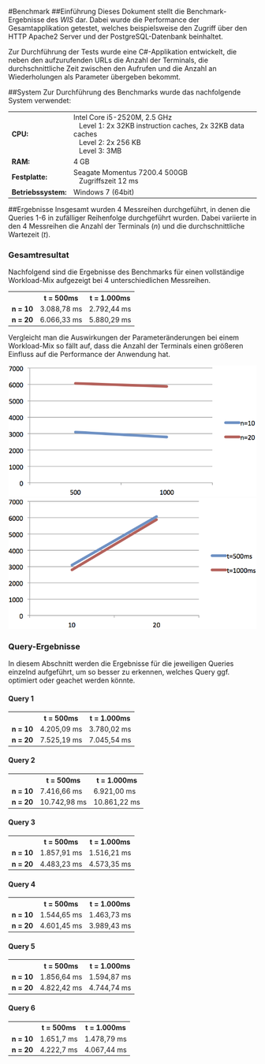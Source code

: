 #Benchmark
##Einführung
Dieses Dokument stellt die Benchmark-Ergebnisse des *WIS* dar. Dabei wurde die Performance der Gesamtapplikation getestet, welches beispielsweise den Zugriff über den HTTP Apache2 Server und der PostgreSQL-Datenbank beinhaltet.

Zur Durchführung der Tests wurde eine C#-Applikation entwickelt, die neben den aufzurufenden URLs die Anzahl der Terminals, die durchschnittliche Zeit zwischen den Aufrufen und die Anzahl an Wiederholungen als Parameter übergeben bekommt.


##System
Zur Durchführung des Benchmarks wurde das nachfolgende System verwendet:

<table>
	<tr>
		<td><b>CPU:</b></td>
		<td>Intel Core i5-2520M, 2.5 GHz<br/>
		&nbsp;&nbsp;&nbsp;Level 1: 2x 32KB instruction caches, 2x 32KB data caches<br/>
		&nbsp;&nbsp;&nbsp;Level 2: 2x 256 KB<br/>
		&nbsp;&nbsp;&nbsp;Level 3: 3MB		</td>
	</tr>
	<tr>
		<td><b>RAM:</b></td>
		<td>4 GB</td>
	</tr>
	<tr>
		<td><b>Festplatte:</b></td>
		<td>Seagate Momentus 7200.4 500GB<br>
		&nbsp;&nbsp;&nbsp;Zugriffszeit 12 ms</td>
	</tr>
	<tr>
		<td><b>Betriebssystem:</b></td>
		<td>Windows 7 (64bit)</td>
	</tr>
</table>

##Ergebnisse
Insgesamt wurden 4 Messreihen durchgeführt, in denen die Queries 1-6 in zufälliger Reihenfolge durchgeführt wurden. Dabei variierte in den 4 Messreihen die Anzahl der Terminals (*n*) und die durchschnittliche Wartezeit (*t*).

### Gesamtresultat
Nachfolgend sind die Ergebnisse des Benchmarks für einen vollständige Workload-Mix aufgezeigt bei 4 unterschiedlichen Messreihen.
<table>
	<tr>
		<th></th>
		<th>t = 500ms</th>
		<th>t = 1.000ms</th>
	</tr>
	<tr>
		<td><b>n = 10</b></td>
		<td>3.088,78 ms</td>
		<td>2.792,44 ms</td>
	</tr>
	<tr>
		<td><b>n = 20</b></td>
		<td>6.066,33 ms</td>
		<td>5.880,29 ms</td>
	</tr>
</table>

Vergleicht man die Auswirkungen der Parameteränderungen bei einem Workload-Mix so fällt auf, dass die Anzahl der Terminals einen größeren Einfluss auf die Performance der Anwendung hat.

![Auswirkungen unterschiedlicher Terminalanzahl (*n*)](benchmarks/diagram_1.png)
![Auswirkungen unterschiedlicher Wartezeiten (*t*)](benchmarks/diagram_2.png)


### Query-Ergebnisse
In diesem Abschnitt werden die Ergebnisse für die jeweiligen Queries einzelnd aufgeführt, um so besser zu erkennen, welches Query ggf. optimiert oder geachet werden könnte.

#### Query 1
<table>
	<tr>
		<th></th>
		<th>t = 500ms</th>
		<th>t = 1.000ms</th>
	</tr>
	<tr>
		<td><b>n = 10</b></td>
		<td>4.205,09 ms</td>
		<td>3.780,02 ms</td>
	</tr>
	<tr>
		<td><b>n = 20</b></td>
		<td>7.525,19 ms</td>
		<td>7.045,54 ms</td>
	</tr>
</table>

#### Query 2
<table>
	<tr>
		<th></th>
		<th>t = 500ms</th>
		<th>t = 1.000ms</th>
	</tr>
	<tr>
		<td><b>n = 10</b></td>
		<td>7.416,66 ms</td>
		<td>6.921,00 ms</td>
	</tr>
	<tr>
		<td><b>n = 20</b></td>
		<td>10.742,98 ms</td>
		<td>10.861,22 ms</td>
	</tr>
</table>

#### Query 3
<table>
	<tr>
		<th></th>
		<th>t = 500ms</th>
		<th>t = 1.000ms</th>
	</tr>
	<tr>
		<td><b>n = 10</b></td>
		<td>1.857,91 ms</td>
		<td>1.516,21 ms</td>
	</tr>
	<tr>
		<td><b>n = 20</b></td>
		<td>4.483,23 ms</td>
		<td>4.573,35 ms</td>
	</tr>
</table>

#### Query 4
<table>
	<tr>
		<th></th>
		<th>t = 500ms</th>
		<th>t = 1.000ms</th>
	</tr>
	<tr>
		<td><b>n = 10</b></td>
		<td>1.544,65 ms</td>
		<td>1.463,73 ms</td>
	</tr>
	<tr>
		<td><b>n = 20</b></td>
		<td>4.601,45 ms</td>
		<td>3.989,43 ms</td>
	</tr>
</table>

#### Query 5
<table>
	<tr>
		<th></th>
		<th>t = 500ms</th>
		<th>t = 1.000ms</th>
	</tr>
	<tr>
		<td><b>n = 10</b></td>
		<td>1.856,64 ms</td>
		<td>1.594,87 ms</td>
	</tr>
	<tr>
		<td><b>n = 20</b></td>
		<td>4.822,42 ms</td>
		<td>4.744,74 ms</td>
	</tr>
</table>

#### Query 6
<table>
	<tr>
		<th></th>
		<th>t = 500ms</th>
		<th>t = 1.000ms</th>
	</tr>
	<tr>
		<td><b>n = 10</b></td>
		<td>1.651,7 ms</td>
		<td>1.478,79 ms</td>
	</tr>
	<tr>
		<td><b>n = 20</b></td>
		<td>4.222,7 ms</td>
		<td>4.067,44 ms</td>
	</tr>
</table>
